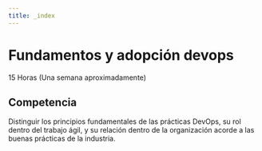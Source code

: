 ```yaml
---
title: _index
---
```


# Fundamentos y adopción devops

15 Horas (Una semana aproximadamente)

## Competencia
Distinguir los principios fundamentales de las prácticas DevOps, su rol dentro del trabajo ágil, y su relación dentro de la organización acorde a las buenas prácticas de la industria.


